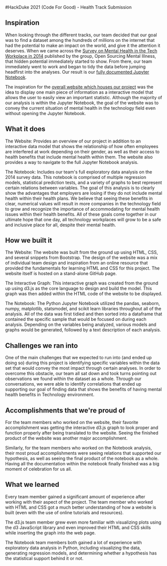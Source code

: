 #HackDuke 2021 (Code For Good) - Health Track Submission
## Inspiration
When looking through the different tracks, our team decided that our goal was to find a dataset among the hundreds of millions on the internet that had the potential to make an impact on the world, and give it the attention it deserves. When we came across the [Survey on Mental Health in the Tech Workplace in 2014](https://www.kaggle.com/osmi/mental-health-in-tech-survey) published by the group, Open Sourcing Mental Illness, that hidden potential immediately started to show. From there, our team immediately went to work and began to tidy the data before jumping headfirst into the analyses. Our result is our [fully documented Jupyter Notebook](https://ronak-thakur.github.io/hackduke2021/).

The inspiration for the [overall website which houses our project](https://ronak-thakur.github.io/hackduke2021-webpage/) was the idea to display one main piece of information as a interactive model that allows the user to easily view an important statistic. Although the majority of our analysis is within the Jupyter Notebook, the goal of the website was to convey the current situation of mental health in the technology field even without opening the Jupyter Notebook.

## What it does
The Website: Provides an overview of our project in addition to an interactive data model that shows the relationship of how often employees are interfered at work depending on their gender, as well as their access to health benefits that include mental health within them. The website also provides a way to navigate to the full Jupyter Notebook analysis.

The Notebook: Includes our team's full exploratory data analysis on the 2014 survey data. This notebook is comprised of multiple regression models, statistical prediction tests, and a variety of graphs to best represent certain relations between variables.
The goal of this analysis is to clearly show the advantages that employers are losing if they do not include mental health within their health plans. We believe that seeing these benefits in clear, numerical values will result in more companies in the technology field to grow and recognize the importance of accommodating for mental health issues within their health benefits. All of these goals come together in our ultimate hope that one day, all technology workplaces will grow to be a safe and inclusive place for all, despite their mental health.

## How we built it
The Website: The website was built from the ground up using HTML, CSS, and several snippets from Bootstrap. The design of the website was a mix of individual team design and inspiration from an online resource that provided the fundamentals for learning HTML and CSS for this project. The website itself is hosted on a stand-alone GitHub page.

The Interactive Graph: This interactive graph was created from the ground up using d3.js as the core language to design and build the model. This graph was then added within the HTML code of the website to be displayed.

The Notebook: The Python Jupyter Notebook utilized the pandas, seaborn, numpy, matplotlib, statsmodel, and scikit learn libraries throughout all of the analysis. All of the data was first tidied and then sorted into a dataframe that contained the specific sample that would be focused on during each analysis. Depending on the variables being analyzed, various models and graphs would be generated, followed by a text description of each analysis. 

## Challenges we ran into
One of the main challenges that we expected to run into (and ended up doing so) during this project is identifying specific variables within the data set that would convey the most impact through certain analyses. In order to overcome this obstacle, our team all sat down and took turns pointing out observations we found within the dataset as a whole. Through our conversations, we were able to identify correlations that ended up supporting our goal of finding data that shows the benefits of having mental health benefits in Technology environment. 

## Accomplishments that we're proud of
For the team members who worked on the website, their favorite accomplishment was getting the interactive d3.js graph to look proper and function properly after being translated to the website. Seeing the finished product of the website was another major accomplishment.

Similarly, for the team members who worked on the Notebook analysis, their most proud accomplishments were seeing relations that supported our hypothesis, as well as seeing the final product of the notebook as a whole. Having all the documentation within the notebook finally finished was a big moment of celebration for us all.

## What we learned
Every team member gained a significant amount of experience after working with their aspect of the project. The team member who worked with HTML and CSS got a much better understanding of how a website is built (even with the use of online tutorials and resources). 

The d3.js team member grew even more familiar with visualizing plots using the d3 JavaScript library and even improved their HTML and CSS skills while inserting the graph into the web page. 

The Notebook team members both gained a lot of experience with exploratory data analysis in Python, including visualizing the data, generating regression models, and determining whether a hypothesis has the statistical support behind it or not.
